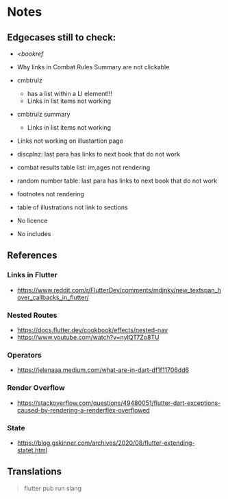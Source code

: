 # Notes

## Edgecases still to check:

- <cite>&lt;bookref</cite>

- Why links in Combat Rules Summary are not clickable

- cmbtrulz

  - has a list within a LI element!!!
  - Links in list items not working

- cmbtrulz summary

  - Links in list items not working

- Links not working on illustartion page

- discplnz: last para has links to next book that do not work

- combat results table list: im,ages not rendering

- random number table: last para has links to next book that do not work

- footnotes not rendering

- table of illustrations not link to sections

- No licence

- No includes

## References

### Links in Flutter

- <https://www.reddit.com/r/FlutterDev/comments/mdjnky/new_textspan_hover_callbacks_in_flutter/>

### Nested Routes

- <https://docs.flutter.dev/cookbook/effects/nested-nav>
- <https://www.youtube.com/watch?v=nyIQT7Zo8TU>

### Operators

- <https://jelenaaa.medium.com/what-are-in-dart-df1f11706dd6>

### Render Overflow

- <https://stackoverflow.com/questions/49480051/flutter-dart-exceptions-caused-by-rendering-a-renderflex-overflowed>

### State

- <https://blog.gskinner.com/archives/2020/08/flutter-extending-statet.html>

## Translations

> flutter pub run slang
